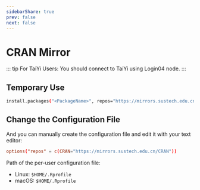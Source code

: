 ```yaml
---
sidebarShare: true
prev: false
next: false
---
```


# CRAN Mirror

::: tip For TaiYi Users:
You should connect to TaiYi using Login04 node.
:::

## Temporary Use

``` sh
install.packages("<PackageName>", repos="https://mirrors.sustech.edu.cn/CRAN")
```

## Change the Configuration File

And you can manually create the configuration file and edit it with your text editor:

``` toml
options("repos" = c(CRAN="https://mirrors.sustech.edu.cn/CRAN"))
```

Path of the per-user configuration file:
- Linux: `$HOME/.Rprofile`
- macOS: `$HOME/.Rprofile`
